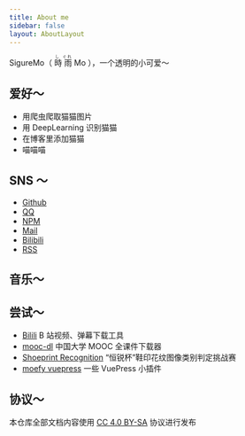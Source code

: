 ```yaml
---
title: About me
sidebar: false
layout: AboutLayout
---
```


SigureMo（<ruby> 時 <rp>(</rp><rt>し</rt><rp>)</rp> 雨 <rp>(</rp><rt>ぐれ</rt><rp>)</rp> Mo </ruby>），一个透明的小可爱～

## 爱好～

-  用爬虫爬取猫猫图片
-  用 DeepLearning 识别猫猫
-  在博客里添加猫猫
-  喵喵喵

## SNS ～

-  [Github](https://github.com/SigureMo)
-  [QQ](tencent://AddContact/?fromId=45&fromSubId=1&subcmd=all&uin=240377379&website=www.oicqzone.com)
-  [NPM](https://www.npmjs.com/~sigure_mo)
-  [Mail](mailto:sigure.qaq@gmail.com)
-  [Bilibili](https://space.bilibili.com/100969474)
-  [RSS](https://www.sigure.xyz/feed.atom)

## 音乐～

<Meting server="netease"
        type="playlist"
        mid="2539599584"
        :lrc-type="3"/>

## 尝试～

-  [Bilili](https://github.com/SigureMo/bilili) B 站视频、弹幕下载工具
-  [mooc-dl](https://github.com/SigureMo/mooc-dl) 中国大学 MOOC 全课件下载器
-  [Shoeprint Recognition](https://cattidea.github.io/shoeprint-recognition/) “恒锐杯”鞋印花纹图像类别判定挑战赛
-  [moefy vuepress](https://moefyit.github.io/moefy-vuepress/) 一些 VuePress 小插件

## 协议～

本仓库全部文档内容使用 [CC 4.0 BY-SA](https://creativecommons.org/licenses/by-sa/4.0/) 协议进行发布
